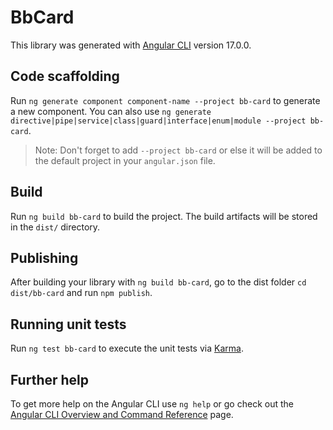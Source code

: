 # BbCard

This library was generated with [Angular CLI](https://github.com/angular/angular-cli) version 17.0.0.

## Code scaffolding

Run `ng generate component component-name --project bb-card` to generate a new component. You can also use `ng generate directive|pipe|service|class|guard|interface|enum|module --project bb-card`.
> Note: Don't forget to add `--project bb-card` or else it will be added to the default project in your `angular.json` file. 

## Build

Run `ng build bb-card` to build the project. The build artifacts will be stored in the `dist/` directory.

## Publishing

After building your library with `ng build bb-card`, go to the dist folder `cd dist/bb-card` and run `npm publish`.

## Running unit tests

Run `ng test bb-card` to execute the unit tests via [Karma](https://karma-runner.github.io).

## Further help

To get more help on the Angular CLI use `ng help` or go check out the [Angular CLI Overview and Command Reference](https://angular.io/cli) page.
